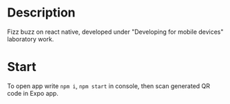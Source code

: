 # Description
Fizz buzz on react native, developed under "Developing for mobile devices" laboratory work.

# Start
To open app write `npm i`, `npm start` in console, then scan generated QR code in Expo app.